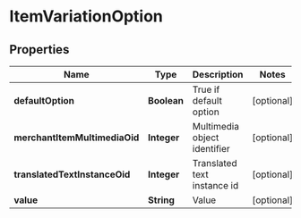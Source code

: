 

# ItemVariationOption


## Properties

| Name | Type | Description | Notes |
|------------ | ------------- | ------------- | -------------|
|**defaultOption** | **Boolean** | True if default option |  [optional] |
|**merchantItemMultimediaOid** | **Integer** | Multimedia object identifier |  [optional] |
|**translatedTextInstanceOid** | **Integer** | Translated text instance id |  [optional] |
|**value** | **String** | Value |  [optional] |



